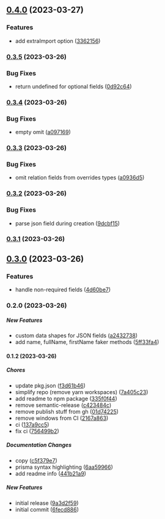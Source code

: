 ## [0.4.0](https://github.com/luisrudge/prisma-generator-fake-data/compare/v0.3.5...v0.4.0) (2023-03-27)

### Features

- add extraImport option ([3362156](https://github.com/luisrudge/prisma-generator-fake-data/commit/3362156c9866acd2fb76d9987b3121eddde35ab7))

### [0.3.5](https://github.com/luisrudge/prisma-generator-fake-data/compare/v0.3.4...v0.3.5) (2023-03-26)

### Bug Fixes

- return undefined for optional fields ([0d92c64](https://github.com/luisrudge/prisma-generator-fake-data/commit/0d92c6401b018830f4b9057c1f4e5144c2c9334a))

### [0.3.4](https://github.com/luisrudge/prisma-generator-fake-data/compare/v0.3.3...v0.3.4) (2023-03-26)

### Bug Fixes

- empty omit ([a097169](https://github.com/luisrudge/prisma-generator-fake-data/commit/a097169cc1639d4b1cf22a1ce218a0ed938410b3))

### [0.3.3](https://github.com/luisrudge/prisma-generator-fake-data/compare/v0.3.2...v0.3.3) (2023-03-26)

### Bug Fixes

- omit relation fields from overrides types ([a0936d5](https://github.com/luisrudge/prisma-generator-fake-data/commit/a0936d5270f6a15a9cf525d9b97ab78db631af70))

### [0.3.2](https://github.com/luisrudge/prisma-generator-fake-data/compare/v0.3.1...v0.3.2) (2023-03-26)

### Bug Fixes

- parse json field during creation ([9dcbf15](https://github.com/luisrudge/prisma-generator-fake-data/commit/9dcbf15b3b10ecbf090fff7f67df68e204da92a7))

### [0.3.1](https://github.com/luisrudge/prisma-generator-fake-data/compare/v0.3.0...v0.3.1) (2023-03-26)

## [0.3.0](https://github.com/luisrudge/prisma-generator-fake-data/compare/v0.2.0...v0.3.0) (2023-03-26)

### Features

- handle non-required fields ([4d60be7](https://github.com/luisrudge/prisma-generator-fake-data/commit/4d60be7ce259113157c3eba208ce5f986d5de738))

### 0.2.0 (2023-03-26)

##### New Features

- custom data shapes for JSON fields ([a2432738](https://github.com/luisrudge/prisma-generator-fake-data/commit/a24327385e886ed59ba6005b04380d9f8e439a1d))
- add name, fullName, firstName faker methods ([5ff33fa4](https://github.com/luisrudge/prisma-generator-fake-data/commit/5ff33fa48f66bbdc6c310831bedd1f76292c1274))

#### 0.1.2 (2023-03-26)

##### Chores

- update pkg.json ([f3d61b46](https://github.com/luisrudge/prisma-generator-fake-data/commit/f3d61b46b0730fa080c74100135916df4a5a9614))
- simplify repo (remove yarn workspaces) ([7a405c23](https://github.com/luisrudge/prisma-generator-fake-data/commit/7a405c239c0ac52b7d345d7f4a2f6da008d1fd37))
- add readme to npm package ([335f0f44](https://github.com/luisrudge/prisma-generator-fake-data/commit/335f0f44070224360fbf6a40762b786b984763ba))
- remove semantic-release ([c423484c](https://github.com/luisrudge/prisma-generator-fake-data/commit/c423484c4cd0be4bd20a01b7fdccb20c7b6febab))
- remove publish stuff from gh ([01d74225](https://github.com/luisrudge/prisma-generator-fake-data/commit/01d74225bb0207a301167cef067900496424c353))
- remove windows from CI ([2167a863](https://github.com/luisrudge/prisma-generator-fake-data/commit/2167a8637dc01fd12af673c2b74baa6d7dee3d25))
- ci ([137a9cc5](https://github.com/luisrudge/prisma-generator-fake-data/commit/137a9cc5fc641972b6aca3cb3f0cc985c7a5662a))
- fix ci ([756499b2](https://github.com/luisrudge/prisma-generator-fake-data/commit/756499b24741d842a7e82a69d76dbb0f74bf3ff4))

##### Documentation Changes

- copy ([c5f379e7](https://github.com/luisrudge/prisma-generator-fake-data/commit/c5f379e78a26215efd5037f4f50db4441a956da7))
- prisma syntax highlighting ([6aa59966](https://github.com/luisrudge/prisma-generator-fake-data/commit/6aa5996642bdc017452349729b92de40a40a1691))
- add readme info ([441b21a9](https://github.com/luisrudge/prisma-generator-fake-data/commit/441b21a93bdb1ab8e9073098f7234eadaec89e09))

##### New Features

- initial release ([9a3d2f59](https://github.com/luisrudge/prisma-generator-fake-data/commit/9a3d2f59d585dbf1d67612207bb9a7d5ac2368d1))
- initial commit ([6fecd886](https://github.com/luisrudge/prisma-generator-fake-data/commit/6fecd8861a5a0fc8964f21c9b882e4a4cdf411a8))
